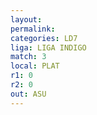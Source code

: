 ```yaml
---
layout: 
permalink: 
categories: LD7
liga: LIGA INDIGO
match: 3
local: PLAT
r1: 0
r2: 0
out: ASU
---
```

